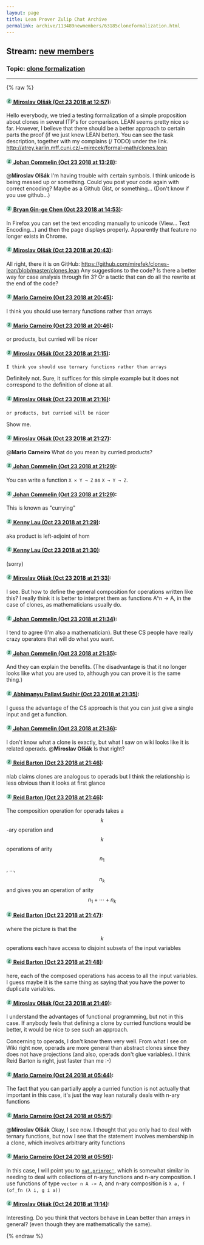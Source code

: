 ```yaml
---
layout: page
title: Lean Prover Zulip Chat Archive 
permalink: archive/113489newmembers/63185cloneformalization.html
---
```


## Stream: [new members](index.html)
### Topic: [clone formalization](63185cloneformalization.html)

---


{% raw %}
#### [![Click to go to Zulip](../../assets/img/zulip2.png) Miroslav Olšák (Oct 23 2018 at 12:57)](https://leanprover.zulipchat.com/#narrow/stream/113489-new%20members/topic/clone%20formalization/near/136329846):
Hello everybody, we tried a testing formalization of a simple proposition about clones in several ITP's for comparison. LEAN seems pretty nice so far. However, I believe that there should be a better approach to certain parts the proof (if we just knew LEAN better).
You can see the task description,  together with my complains (/ TODO) under the link.
http://atrey.karlin.mff.cuni.cz/~mirecek/formal-math/clones.lean

#### [![Click to go to Zulip](../../assets/img/zulip2.png) Johan Commelin (Oct 23 2018 at 13:28)](https://leanprover.zulipchat.com/#narrow/stream/113489-new%20members/topic/clone%20formalization/near/136331045):
@**Miroslav Olšák** I'm having trouble with certain symbols. I think unicode is being messed up or something. Could you post your code again with correct encoding? Maybe as a Github Gist, or something... (Don't know if you use github...)

#### [![Click to go to Zulip](../../assets/img/zulip2.png) Bryan Gin-ge Chen (Oct 23 2018 at 14:53)](https://leanprover.zulipchat.com/#narrow/stream/113489-new%20members/topic/clone%20formalization/near/136334848):
In Firefox you can set the text encoding manually to unicode (View... Text Encoding...) and then the page displays properly. Apparently that feature no longer exists in Chrome.

#### [![Click to go to Zulip](../../assets/img/zulip2.png) Miroslav Olšák (Oct 23 2018 at 20:43)](https://leanprover.zulipchat.com/#narrow/stream/113489-new%20members/topic/clone%20formalization/near/136357974):
All right, there it is on GitHub:
https://github.com/mirefek/clones-lean/blob/master/clones.lean
Any suggestions to the code? Is there a better way for case analysis through fin 3? Or a tactic that can do  all the rewrite at the end of the code?

#### [![Click to go to Zulip](../../assets/img/zulip2.png) Mario Carneiro (Oct 23 2018 at 20:45)](https://leanprover.zulipchat.com/#narrow/stream/113489-new%20members/topic/clone%20formalization/near/136358074):
I think you should use ternary functions rather than arrays

#### [![Click to go to Zulip](../../assets/img/zulip2.png) Mario Carneiro (Oct 23 2018 at 20:46)](https://leanprover.zulipchat.com/#narrow/stream/113489-new%20members/topic/clone%20formalization/near/136358153):
or products, but curried will be nicer

#### [![Click to go to Zulip](../../assets/img/zulip2.png) Miroslav Olšák (Oct 23 2018 at 21:15)](https://leanprover.zulipchat.com/#narrow/stream/113489-new%20members/topic/clone%20formalization/near/136360087):
```quote
I think you should use ternary functions rather than arrays
```
Definitely not. Sure, it suffices for this simple example but it does not correspond to the definition of clone at all.

#### [![Click to go to Zulip](../../assets/img/zulip2.png) Miroslav Olšák (Oct 23 2018 at 21:16)](https://leanprover.zulipchat.com/#narrow/stream/113489-new%20members/topic/clone%20formalization/near/136360141):
```quote
or products, but curried will be nicer
```
Show me.

#### [![Click to go to Zulip](../../assets/img/zulip2.png) Miroslav Olšák (Oct 23 2018 at 21:27)](https://leanprover.zulipchat.com/#narrow/stream/113489-new%20members/topic/clone%20formalization/near/136360748):
@**Mario Carneiro** What do you mean by curried products?

#### [![Click to go to Zulip](../../assets/img/zulip2.png) Johan Commelin (Oct 23 2018 at 21:29)](https://leanprover.zulipchat.com/#narrow/stream/113489-new%20members/topic/clone%20formalization/near/136360856):
You can write a function `X × Y → Z` as `X → Y → Z`.

#### [![Click to go to Zulip](../../assets/img/zulip2.png) Johan Commelin (Oct 23 2018 at 21:29)](https://leanprover.zulipchat.com/#narrow/stream/113489-new%20members/topic/clone%20formalization/near/136360866):
This is known as "currying"

#### [![Click to go to Zulip](../../assets/img/zulip2.png) Kenny Lau (Oct 23 2018 at 21:29)](https://leanprover.zulipchat.com/#narrow/stream/113489-new%20members/topic/clone%20formalization/near/136360871):
aka product is left-adjoint of hom

#### [![Click to go to Zulip](../../assets/img/zulip2.png) Kenny Lau (Oct 23 2018 at 21:30)](https://leanprover.zulipchat.com/#narrow/stream/113489-new%20members/topic/clone%20formalization/near/136360917):
(sorry)

#### [![Click to go to Zulip](../../assets/img/zulip2.png) Miroslav Olšák (Oct 23 2018 at 21:33)](https://leanprover.zulipchat.com/#narrow/stream/113489-new%20members/topic/clone%20formalization/near/136361131):
I see.
But how to define the general composition for operations written like this?
I really think it is better to interpret them as functions A^n -> A, in the case of clones, as mathematicians usually do.

#### [![Click to go to Zulip](../../assets/img/zulip2.png) Johan Commelin (Oct 23 2018 at 21:34)](https://leanprover.zulipchat.com/#narrow/stream/113489-new%20members/topic/clone%20formalization/near/136361197):
I tend to agree (I'm also a mathematician). But these CS people have really crazy operators that will do what you want.

#### [![Click to go to Zulip](../../assets/img/zulip2.png) Johan Commelin (Oct 23 2018 at 21:35)](https://leanprover.zulipchat.com/#narrow/stream/113489-new%20members/topic/clone%20formalization/near/136361225):
And they can explain the benefits. (The disadvantage is that it no longer looks like what you are used to, although you can prove it is the same thing.)

#### [![Click to go to Zulip](../../assets/img/zulip2.png) Abhimanyu Pallavi Sudhir (Oct 23 2018 at 21:35)](https://leanprover.zulipchat.com/#narrow/stream/113489-new%20members/topic/clone%20formalization/near/136361233):
I guess the advantage of the CS approach is that you can just give a single input and get a function.

#### [![Click to go to Zulip](../../assets/img/zulip2.png) Johan Commelin (Oct 23 2018 at 21:36)](https://leanprover.zulipchat.com/#narrow/stream/113489-new%20members/topic/clone%20formalization/near/136361300):
I don't know what a clone is exactly, but what I saw on wiki looks like it is related operads. @**Miroslav Olšák** Is that right?

#### [![Click to go to Zulip](../../assets/img/zulip2.png) Reid Barton (Oct 23 2018 at 21:46)](https://leanprover.zulipchat.com/#narrow/stream/113489-new%20members/topic/clone%20formalization/near/136361938):
nlab claims clones are analogous to operads but I think the relationship is less obvious than it looks at first glance

#### [![Click to go to Zulip](../../assets/img/zulip2.png) Reid Barton (Oct 23 2018 at 21:46)](https://leanprover.zulipchat.com/#narrow/stream/113489-new%20members/topic/clone%20formalization/near/136361968):
The composition operation for operads takes a $$k$$-ary operation and $$k$$ operations of arity $$n_1$$, ..., $$n_k$$ and gives you an operation of arity $$n_1 + \cdots + n_k$$

#### [![Click to go to Zulip](../../assets/img/zulip2.png) Reid Barton (Oct 23 2018 at 21:47)](https://leanprover.zulipchat.com/#narrow/stream/113489-new%20members/topic/clone%20formalization/near/136362014):
where the picture is that the $$k$$ operations each have access to disjoint subsets of the input variables

#### [![Click to go to Zulip](../../assets/img/zulip2.png) Reid Barton (Oct 23 2018 at 21:48)](https://leanprover.zulipchat.com/#narrow/stream/113489-new%20members/topic/clone%20formalization/near/136362084):
here, each of the composed operations has access to all the input variables. I guess maybe it is the same thing as saying that you have the power to duplicate variables.

#### [![Click to go to Zulip](../../assets/img/zulip2.png) Miroslav Olšák (Oct 23 2018 at 21:49)](https://leanprover.zulipchat.com/#narrow/stream/113489-new%20members/topic/clone%20formalization/near/136362172):
I understand the advantages of functional programming, but not in this case. If anybody feels that defining a clone by curried functions would be better, it would be nice to see such an approach.

Concerning to operads, I don't know them very well. From what I see on Wiki right now, operads are more general than abstract clones since they does not have projections (and also, operads don't glue variables). I think Reid Barton is right, just faster than me :-)

#### [![Click to go to Zulip](../../assets/img/zulip2.png) Mario Carneiro (Oct 24 2018 at 05:44)](https://leanprover.zulipchat.com/#narrow/stream/113489-new%20members/topic/clone%20formalization/near/136384717):
The fact that you can partially apply a curried function is not actually that important in this case, it's just the way lean naturally deals with n-ary functions

#### [![Click to go to Zulip](../../assets/img/zulip2.png) Mario Carneiro (Oct 24 2018 at 05:57)](https://leanprover.zulipchat.com/#narrow/stream/113489-new%20members/topic/clone%20formalization/near/136385067):
@**Miroslav Olšák** Okay, I see now. I thought that you only had to deal with ternary functions, but now I see that the statement involves membership in a clone, which involves arbitrary arity functions

#### [![Click to go to Zulip](../../assets/img/zulip2.png) Mario Carneiro (Oct 24 2018 at 05:59)](https://leanprover.zulipchat.com/#narrow/stream/113489-new%20members/topic/clone%20formalization/near/136385128):
In this case, I will point you to [`nat.primrec'`](https://github.com/leanprover/mathlib/blob/master/computability/primrec.lean#L1132-L1141), which is somewhat similar in needing to deal with collections of n-ary functions and n-ary composition. I use functions of type `vector n A -> A`, and n-ary composition is `λ a, f (of_fn (λ i, g i a))`

#### [![Click to go to Zulip](../../assets/img/zulip2.png) Miroslav Olšák (Oct 24 2018 at 11:14)](https://leanprover.zulipchat.com/#narrow/stream/113489-new%20members/topic/clone%20formalization/near/136396537):
Interesting. Do you think that vectors behave in Lean better than arrays in general? (even though they are mathematically the same).


{% endraw %}
